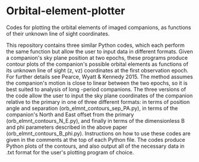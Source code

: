 # Orbital-element-plotter

Codes for plotting the orbital elements of imaged companions, as functions of their unknown 
line of sight coordinates.

This repository contains three similar Python codes, which each perform the same function but
allow the user to input data in different formats. Given a companion's sky plane position at
two epochs, these programs produce contour plots of the companion's possible orbital elements 
as functions of its unknown line of sight (z, vz) coordinates at the first observation epoch.
For further details see Pearce, Wyatt & Kennedy 2015. The method assumes the companion's
motion is close to linear between the two epochs, so it is best suited to analysis of long
-period companions. The three versions of the code allow the user to input the sky plane 
coordinates of the companion relative to the primary in one of three different formats: in 
terms of position angle and separation (orb_elmnt_contours_sep_PA.py), in terms of the 
companion's North and East offset from the primary (orb_elmnt_contours_N_E.py), and finally
in terms of the dimensionless B and phi parameters described in the above paper
(orb_elmnt_contours_B_phi.py). Instructions on how to use these codes are given in the 
comments at the top of each Python file. The codes produce Python plots of the contours, 
and also output all of the necessary data in .txt format for the user's plotting program
of choice.
